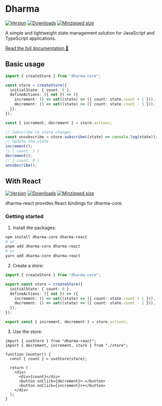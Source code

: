 # Dharma

[![Version](https://img.shields.io/npm/v/dharma-core)](https://npmjs.com/package/dharma-core)
[![Downloads](https://img.shields.io/npm/dm/dharma-core.svg)](https://npmjs.com/package/dharma-core)
[![Minzipped size](https://img.shields.io/bundlephobia/minzip/dharma-core)](https://bundlephobia.com/package/dharma-core)

A simple and lightweight state management solution for JavaScript and TypeScript applications.

[Read the full documentation 📄](https://fransek.github.io/dharma)

## Basic usage

```ts
import { createStore } from "dharma-core";

const store = createStore({
  initialState: { count: 0 },
  defineActions: ({ set }) => ({
    increment: () => set((state) => ({ count: state.count + 1 })),
    decrement: () => set((state) => ({ count: state.count - 1 })),
  }),
});

const { increment, decrement } = store.actions;

// Subscribe to state changes
const unsubscribe = store.subscribe((state) => console.log(state));
// Update the state
increment();
// { count: 1 }
decrement();
// { count: 0 }
unsubscribe();
```

## With React

[![Version](https://img.shields.io/npm/v/dharma-react)](https://npmjs.com/package/dharma-react)
[![Downloads](https://img.shields.io/npm/dm/dharma-react.svg)](https://npmjs.com/package/dharma-react)
[![Minzipped size](https://img.shields.io/bundlephobia/minzip/dharma-react)](https://bundlephobia.com/package/dharma-react)

dharma-react provides React bindings for dharma-core.

### Getting started

1. Install the packages:

```sh
npm install dharma-core dharma-react
# or
pnpm add dharma-core dharma-react
# or
yarn add dharma-core dharma-react
```

2. Create a store:

```ts
import { createStore } from "dharma-core";

export const store = createStore({
  initialState: { count: 0 },
  defineActions: ({ set }) => ({
    increment: () => set((state) => ({ count: state.count + 1 })),
    decrement: () => set((state) => ({ count: state.count - 1 })),
  }),
});

export const { increment, decrement } = store.actions;
```

3. Use the store:

```tsx
import { useStore } from "dharma-react";
import { decrement, increment, store } from "./store";

function Counter() {
  const { count } = useStore(store);

  return (
    <div>
      <div>{count}</div>
      <button onClick={decrement}>-</button>
      <button onClick={increment}>+</button>
    </div>
  );
}
```
